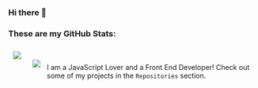 ### Hi there 👋
### These are my GitHub Stats:
<div width="100%"  border="0" cellpadding="0" cellspacing="0">
  <img align="left" src="https://github-readme-stats.vercel.app/api?username=ProProgrammer2504&show_icons=true&theme=algolia" style="padding:10px;"/>
</div>
<br />
<div width="100%"  border="0" cellpadding="0" cellspacing="0">
  <img align="left" src="https://github-readme-stats.vercel.app/api/top-langs/?username=ProProgrammer2504&show_icons=true&theme=algolia" style="padding:10px;"/>
</div>
<br />
I am a JavaScript Lover and a Front End Developer!
Check out some of my projects in the <code>Repositories</code> section.

<!--
**ProProgrammer2504/ProProgrammer2504** is a ✨ _special_ ✨ repository because its `README.md` (this file) appears on your GitHub profile.

Here are some ideas to get you started:

- 🔭 I’m currently working on ...
- 🌱 I’m currently learning ...
- 👯 I’m looking to collaborate on ...
- 🤔 I’m looking for help with ...
- 💬 Ask me about ...
- 📫 How to reach me: ...
- 😄 Pronouns: ...
- ⚡ Fun fact: ...
-->
